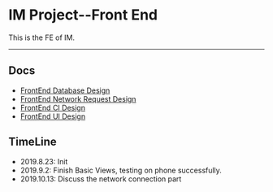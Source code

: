 # IM Project--Front End

This is the FE of IM.

---
## Docs
 + [FrontEnd Database Design](https://github.com/leungyukshing/IM-FrontEnd/blob/master/IM%20Front%20End%20Database%20Design.md)
 + [FrontEnd Network Request Design](https://github.com/leungyukshing/IM-FrontEnd/blob/master/IM%20Front%20End%20Network%20Request%20Design.md)
 + [FrontEnd CI Design](https://github.com/leungyukshing/IM-FrontEnd/blob/master/IM%20Front%20End%20CI%20Design.md)
 + [FrontEnd UI Design](https://github.com/leungyukshing/IM-FrontEnd/blob/master/IM%20Front%20End%20UI%20Design.md)

## TimeLine

+ 2019.8.23: Init
+ 2019.9.2: Finish Basic Views, testing on phone successfully.
+ 2019.10.13: Discuss the network connection part

